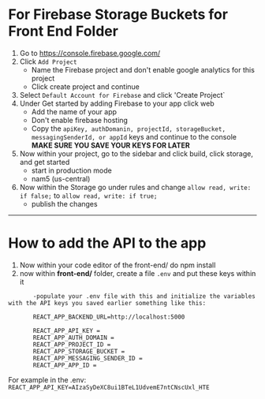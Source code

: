 # For Firebase Storage Buckets for Front End Folder
1. Go to https://console.firebase.google.com/
2. Click `Add Project`
   - Name the Firebase project and don't enable google analytics for this project
   - Click create project and continue
4. Select `Default Account for Firebase` and click 'Create Project`
5. Under Get started by adding Firebase to your app click web
   - Add the name of your app
   - Don't enable firebase hosting
   - Copy the `apiKey, authDomanin, projectId, storageBucket, messagingSenderId, or appId` keys and continue to the console
     **MAKE SURE YOU SAVE YOUR KEYS FOR LATER**
6. Now within your project, go to the sidebar and click build, click storage, and get started
   - start in production mode
   - nam5 (us-central)
7. Now within the Storage go under rules and change `allow read, write: if false;` to `allow read, write: if true;`
   - publish the changes

---

# How to add the API to the app
1. Now within your code editor of the front-end/ do npm install
2. now within **front-end/** folder, create a file `.env` and put these keys within it
```
       -populate your .env file with this and initialize the variables with the API keys you saved earlier something like this:
   
       REACT_APP_BACKEND_URL=http://localhost:5000
    
       REACT_APP_API_KEY = 
       REACT_APP_AUTH_DOMAIN = 
       REACT_APP_PROJECT_ID = 
       REACT_APP_STORAGE_BUCKET = 
       REACT_APP_MESSAGING_SENDER_ID = 
       REACT_APP_APP_ID = 
```

For example in the .env: `REACT_APP_API_KEY=AIzaSyDeXC8ui1BTeL1UdvemE7ntCNscUxl_HTE`
      

